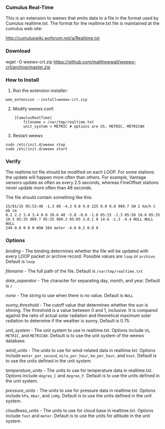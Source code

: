 ### Cumulus Real-Time

This is an extension to weewx that emits data to a file in the format used by Cumulus realtime.txt.  The format for the realtime.txt file is maintained at the cumulus web site:

http://cumuluswiki.wxforum.net/a/Realtime.txt

### Download

wget -O weewx-crt.zip https://github.com/matthewwall/weewx-crt/archive/master.zip

### How to Install

1.  Run the extension installer:

```
wee_extension --install=weewx-crt.zip
```

2.  Modify weewx.conf:

```
    [CumulusRealTime]
        filename = /var/tmp/realtime.txt
        unit_system = METRIC # options are US, METRIC, METRICWX
```

3.  Restart weewx

```
sudo /etc/init.d/weewx stop
sudo /etc/init.d/weewx start
```

### Verify

The realtime.txt file should be modified on each LOOP.  For some stations the update will happen more often than others.  For example, Vantage sensors update as often as every 2.5 seconds, whereas FineOffset stations never update more often than 48 seconds.

The file should contain something like this:

```
25/01/15 05:53:40 -1.3 80 -4.3 9.8 9.0 225 0.0 0.0 989.7 SW 2 km/h C mb cm
8.2 2.2 3.4 3.4 0.0 20.6 40 -5.8 -0.6 -1.0 05:15 -1.3 05:50 10.6 05:35
18.5 05:35 989.7 05:35 989.3 05:05 3.0.1 0 14.6 -1.3 -4.4 NULL NULL NULL
249 0.0 0 0 0 WSW 384 meter -4.6 0.2 0.0 0
```

### Options

_binding_ - The binding determines whether the file will be updated with every LOOP packet or archive record.  Possible values are `loop` or `archive`.  Default is `loop`

_filename_ - The full path of the file.  Default is `/var/tmp/realtime.txt`

_date_separator_ - The character for separating day, month, and year.  Default is `/`

_none_ - The string to use when there is no value.  Default is `NULL`

_sunny_threshold_ - The cutoff value that determines whether the sun is shining.  The threshold is a value between 0 and 1, inclusive.  It is compared against the ratio of actual solar radiation and theoretical maximum solar radiation to determine if the weather is sunny.  Default is 0.75.

_unit_system_ - The unit system to use in realtime.txt.  Options include `US`, `METRIC`, and `METRICWX`.  Default is to use the unit system of the weewx database.

_wind_units_ - The units to use for wind-related data in realtime.txt.  Options include `meter_per_second`, `mile_per_hour`, `km_per_hour`, and `knot`.  Default is to use the units defined in the unit system.

_temperature_units_ - The units to use for temperature data in realtime.txt.  Options include `degree_C` and `degree_F`.  Default is to use the units defined in the unit system.

_pressure_units_ - The units to use for pressure data in realtime.txt.  Options include `hPa`, `mbar`, and `inHg`.  Default is to use the units defined in the unit system.
             
_cloudbase_units_ - The units to use for cloud base in realtime.txt.  Options include `foot` and `meter`.  Default is to use the units for altitude in the unit system.
